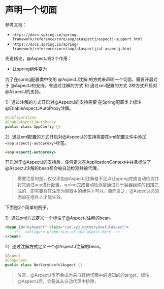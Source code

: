 
# 声明一个切面


参考文档：
- `https://docs.spring.io/spring-framework/reference/core/aop/ataspectj/aspectj-support.html`
- `https://docs.spring.io/spring-framework/reference/core/aop/ataspectj/at-aspectj.html`

先说结论，@AspectJ有2个作用：
- 让spring组件变为


为了在spring配置类中使用 @AspectJ注解 的方式来声明一个切面，需要开启对于 @AspectJ的支持。有通过注解的方式 和 通过xml配置的方式 2种方式开启对@AspectJ的支持。

1）通过注解的方式开启对@AspectJ的支持需要 在Spring配置类上标注@EnableAspectJAutoProxy注解。
```java
@Configuration
@EnableAspectJAutoProxy
public class AppConfig {}
```
2）通过xml配置的方式开启对@AspectJ的支持需要在xml配置文件中添加`<aop:aspectj-autoproxy>`标签。
```xml
<aop:aspectj-autoproxy>
```


开启对于@AspectJ的支持后，任何定义在ApplicationContext中并且标注了@AspectJ注解的bean都会被自动检测并被代理。

>需要注意的是，仅仅添加@AspectJ注解是不足以让spring完成自动检测并将其通过aop进行配置，spring完成自动检测是通过对于容器组件的扫描完成的，即需要将其注册为容器中的组件才可以。简而言之，@AspectJ必须添加在组件上才能生效。

下面是2个简单的例子。

1）通过xml方式定义一个标注了@AspectJ注解的bean。
```xml
<bean id="myAspect" class="com.xyz.NotVeryUsefulAspect">
	<!-- configure properties of the aspect here -->
</bean>
```
2）通过注解方式定义一个@AspectJ注解的bean。
```java
@Aspect 
@Component
public class NotVeryUsefulAspect {}
```


>注意，@AspectJ类不会成为来自其他切面中的通知的的target，标注@AspectJ后，会将其从自动代理中排除。


